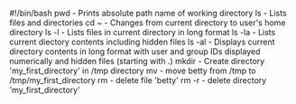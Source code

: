 #!/bin/bash
pwd - Prints absolute path name of working directory
ls - Lists files and directories
cd ~ - Changes from current directory to user's home directory
ls -l - Lists files in current directory in long format
ls -la - Lists current diectory contents including hidden files
ls -al - Displays current directory contents in long format with user and group IDs displayed numerically and hidden files (starting with .)
mkdir - Create directory 'my_first_directory' in /tmp directory
mv - move betty from /tmp to /tmp/my_first_directory
rm - delete file 'betty'
rm -r - delete directory 'my_first_directory'
